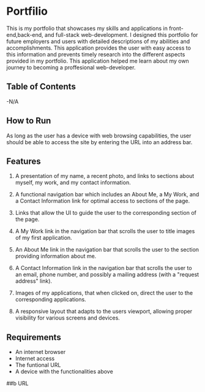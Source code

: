 # Portfilio

This is my portfolio that showcases my skills and applications in front-end,back-end, and full-stack web-development. I designed this portfolio for future employers and users with detailed descriptions of my abilities and accomplishments. This application provides the user with easy access to this information and prevents timely research into the different aspects provided in my portfolio. This application helped me learn about my own journey to becoming a proffesional web-developer.

## Table of Contents

-N/A

## How to Run

As long as the user has a device with web browsing capabilities, the user should be able to access the site by entering the URL into an address bar.

## Features

1. A presentation of my name, a recent photo, and links to sections about myself, my work, and my contact information.

2. A functional navigation bar which includes an About Me, a My Work, and a Contact Information link for optimal access to sections of the page.

3. Links that allow the UI to guide the user to the corresponding section of the page.

4. A My Work link in the navigation bar that scrolls the user to title images of my first application.

5. An About Me link in the navigation bar that scrolls the user to the section providing information about me.

6. A Contact Information link in the navigation bar that scrolls the user to an email, phone number, and possibly a mailing address (with a "request address" link).

7. Images of my applications, that when clicked on, direct the user to the corresponding applications.

8. A responsive layout that adapts to the users viewport, allowing proper visibility for various screens and devices.

## Requirements

- An internet browser
- Internet access
- The funtional URL
- A device with the functionalities above

##b URL

